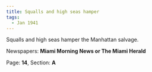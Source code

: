 ```yaml
---  
title: Squalls and high seas hamper  
tags:  
  - Jan 1941  
---  
```

  
Squalls and high seas hamper the Manhattan salvage.  
  
Newspapers: **Miami Morning News or The Miami Herald**  
  
Page: **14**, Section: **A** 
